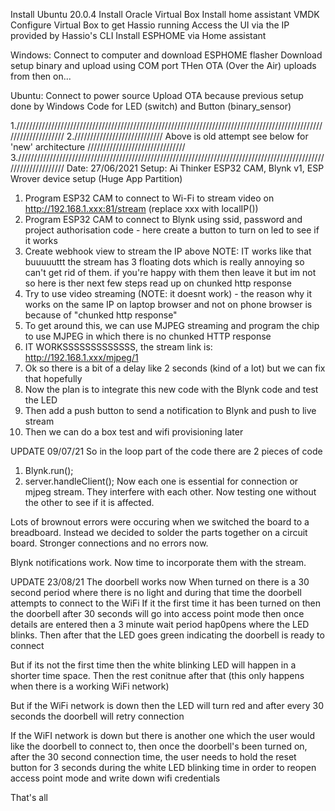 Install Ubuntu 20.0.4
Install Oracle Virtual Box
Install home assistant VMDK
Configure Virtual Box to get Hassio running
Access the UI via the IP provided by Hassio's CLI
Install ESPHOME via Home assistant

Windows:
Connect to computer and download ESPHOME flasher
Download setup binary and upload using COM port
THen OTA (Over the Air) uploads from then on...

Ubuntu:
Connect to power source
Upload OTA because previous setup done by Windows
Code for LED (switch) and Button (binary_sensor)
  

1.//////////////////////////////////////////////////////////////////////////////////////////////////////////////////
2.//////////////////////////// Above is old attempt see below for 'new' architecture ///////////////////////////////
3.//////////////////////////////////////////////////////////////////////////////////////////////////////////////////
Date: 27/06/2021
Setup: Ai Thinker ESP32 CAM, Blynk v1, ESP Wrover device setup (Huge App Partition) 
1. Program ESP32 CAM to connect to Wi-Fi to stream video on http://192.168.1.xxx:81/stream (replace xxx with localIP())
2. Program ESP32 CAM to connect to Blynk using ssid, password and project authorisation code - here create a button to turn on led to see if it works
3. Create webhook view to stream the IP above
NOTE: IT works like that buuuuuttt the stream has 3 floating dots which is really annoying so can't get rid of them. if you're happy with them then leave it but im not so here is ther next few steps
read up on chunked http response
4. Try to use video streaming (NOTE: it doesnt work) - the reason why it works on the same IP on laptop browser and not on phone browser is because of "chunked http response"
5. To get around this, we can use MJPEG streaming and program the chip to use MJPEG in which there is no chunked HTTP response
6. IT WORKSSSSSSSSSSSSS, the stream link is: http://192.168.1.xxx/mjpeg/1
7. Ok so there is a bit of a delay like 2 seconds (kind of a lot) but we can fix that hopefully
8. Now the plan is to integrate this new code with the Blynk code and test the LED
9. Then add a push button to send a notification to Blynk and push to live stream
10. Then we can do a box test and wifi provisioning later


UPDATE 09/07/21
So in the loop part of the code there are 2 pieces of code
1. Blynk.run();
2. server.handleClient();
Now each one is essential for connection or mjpeg stream. They interfere with each other. Now testing one without the other to see if it is affected.

Lots of brownout errors were occuring when we switched the board to a breadboard. Instead we decided to solder the parts together on a circuit board. Stronger connections and no errors now.

Blynk notifications work. Now time to incorporate them with the stream.

UPDATE 23/08/21
The doorbell works now
When turned on there is a 30 second period where there is no light and during that time the doorbell attempts to connect to the WiFi
If it the first time it has been turned on then the doorbell after 30 seconds will go into access point mode then once details are entered then a 3 minute wait period hap0pens where the LED blinks. Then after that the LED goes green indicating the doorbell is ready to connect

But if its not the first time then the white blinking LED will happen in a shorter time space. Then the rest conitnue after that (this only happens when there is a working WiFi network)

But if the WiFi network is down then the LED will turn red and after every 30 seconds the doorbell will retry connection

If the WiFI network is down but there is another one which the user would like the doorbell to connect to, then once the doorbell's been turned on, after the 30 second connection time, the user needs to hold the reset button for 3 seconds during the white LED blinking time in order to reopen access point mode and write down wifi credentials

That's all 
